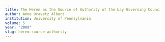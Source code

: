 ```yaml
---
title: The Herem as the Source of Authority of the Lay Governing Council
author: Anne Oravetz Albert
institution: University of Pennsylvania
volume: 5
year: "2008"
slug: herem-source-authority
---
```

